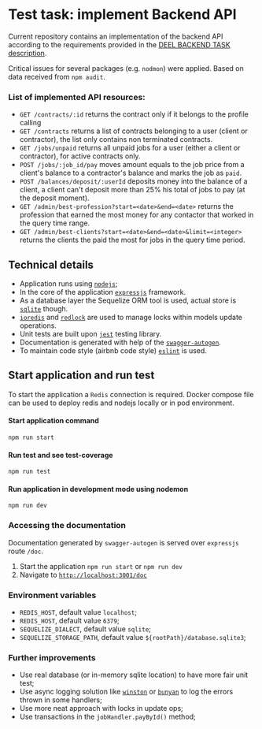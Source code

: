 # Test task: implement Backend API 

Current repository contains an implementation of the backend API according to the requirements
provided in the [DEEL BACKEND TASK description](./TASK.README.md).

Critical issues for several packages (e.g. `nodmon`) were applied. Based on data received from `npm audit`.

### List of implemented API resources:
- `GET /contracts/:id` returns the contract only if it belongs to the profile calling
- `GET /contracts` returns a list of contracts belonging to a user (client or contractor), the list only contains non terminated contracts.
- `GET /jobs/unpaid` returns all unpaid jobs for a user (either a client or contractor), for active contracts only.
- `POST /jobs/:job_id/pay` moves amount equals to the job price from a client's balance to a contractor's balance and marks the job as `paid`.
- `POST /balances/deposit/:userId` deposits money into the balance of a client, a client can't deposit more than 25% his total of jobs to pay (at the deposit moment).
- `GET /admin/best-profession?start=<date>&end=<date>` returns the profession that earned the most money for any contactor that worked in the query time range.
- `GET /admin/best-clients?start=<date>&end=<date>&limit=<integer>` returns the clients the paid the most for jobs in the query time period.

## Technical details
- Application runs using [`nodejs`](https://github.com/nodejs/node);
- In the core of the application [`expressjs`](https://expressjs.com/) framework.
- As a database layer the Sequelize ORM tool is used, actual store is [`sqlite`](https://www.sqlite.org/index.html) though.
- [`ioredis`](https://github.com/luin/ioredis) and [`redlock`](https://github.com/mike-marcacci/node-redlock) are used to manage locks within models update operations.
- Unit tests are built upon [`jest`](https://jestjs.io/) testing library.
- Documentation is generated with help of the [`swagger-autogen`](https://github.com/davibaltar/swagger-autogen).
- To maintain code style (airbnb code style) [`eslint`](https://github.com/eslint/eslint) is used.

## Start application and run test
To start the application a `Redis` connection is required. Docker compose file can be used to deploy redis and nodejs locally or in pod environment.

#### Start application command
```shell
npm run start
```

#### Run test and see test-coverage
```shell
npm run test
```

#### Run application in development mode using nodemon
```shell
npm run dev
```

### Accessing the documentation
Documentation generated by `swagger-autogen` is served over `expressjs` route `/doc`.
1. Start the application `npm run start` or `npm run dev`
2. Navigate to [`http://localhost:3001/doc`](http://localhost:3001/doc)

### Environment variables
- `REDIS_HOST`, default value `localhost`;
- `REDIS_HOST`, default value `6379`;
- `SEQUELIZE_DIALECT`, default value `sqlite`;
- `SEQUELIZE_STORAGE_PATH`, default value `${rootPath}/database.sqlite3`;

### Further improvements
- Use real database (or in-memory sqlite location) to have more fair unit test;
- Use async logging solution like [`winston`](https://github.com/winstonjs/winston) or [`bunyan`](https://github.com/trentm/node-bunyan) to log the errors thrown in some handlers;
- Use more neat approach with locks in update ops;
- Use transactions in the `jobHandler.payById()` method; 
